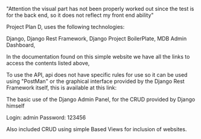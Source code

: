 "Attention the visual part has not been properly worked out since the test is for the back end, so it does not reflect my front end ability"


Project Plan D, uses the following technologies:

Django,
Django Rest Framework,
Django Project BoilerPlate,
MDB Admin Dashboard,

In the documentation found on this simple website we have all the links to access the contents listed above,

To use the API, api does not have specific rules for use so it can be used using "PostMan" or the graphical interface provided by the Django Rest Framework itself, this is available at this link:

The basic use of the Django Admin Panel, for the CRUD provided by Django himself

Login: admin
Password: 123456

Also included CRUD using simple Based Views for inclusion of websites.